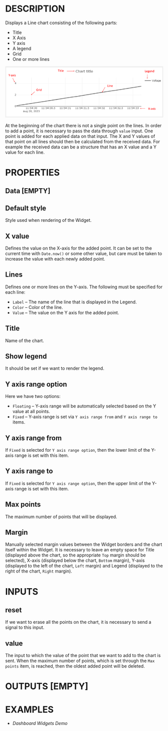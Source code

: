 # DESCRIPTION

Displays a Line chart consisting of the following parts:

-   Title
-   X Axis
-   Y axis
-   A legend
-   Grid
-   One or more lines

![Alt text](../images/line_chart_dashboard.png)

At the beginning of the chart there is not a single point on the lines. In order to add a point, it is necessary to pass the data through `value` input. One point is added for each applied data on that input. The X and Y values of that point on all lines should then be calculated from the received data. For example the received data can be a structure that has an X value and a Y value for each line.

# PROPERTIES

## Data [EMPTY]


## Default style

Style used when rendering of the Widget.

## X value

Defines the value on the X-axis for the added point. It can be set to the current time with `Date.now()` or some other value, but care must be taken to increase the value with each newly added point.

## Lines

Defines one or more lines on the Y-axis. The following must be specified for each line:

-   `Label` – The name of the line that is displayed in the Legend.
-   `Color` – Color of the line.
-   `Value` – The value on the Y axis for the added point.

## Title

Name of the chart.

## Show legend

It should be set if we want to render the legend.

## Y axis range option

Here we have two options:

-   `Floating` – Y-axis range will be automatically selected based on the Y value at all points.
-   `Fixed` – Y-axis range is set via `Y axis range from` and `Y axis range to` items.

## Y axis range from

If `Fixed` is selected for `Y axis range option`, then the lower limit of the Y-axis range is set with this item.

## Y axis range to

If `Fixed` is selected for `Y axis range option`, then the upper limit of the Y-axis range is set with this item.

## Max points

The maximum number of points that will be displayed.

## Margin

Manually selected margin values between the Widget borders and the chart itself within the Widget. It is necessary to leave an empty space for Title (displayed above the chart, so the appropriate `Top` margin should be selected), X-axis (displayed below the chart, `Bottom` margin), Y-axis (displayed to the left of the chart, `Left` margin) and Legend (displayed to the right of the chart, `Right` margin).

# INPUTS

## reset

If we want to erase all the points on the chart, it is necessary to send a signal to this input.

## value

The input to which the value of the point that we want to add to the chart is sent. When the maximum number of points, which is set through the `Max points` item, is reached, then the oldest added point will be deleted.

# OUTPUTS [EMPTY]

# EXAMPLES

-   _Dashboard Widgets Demo_
